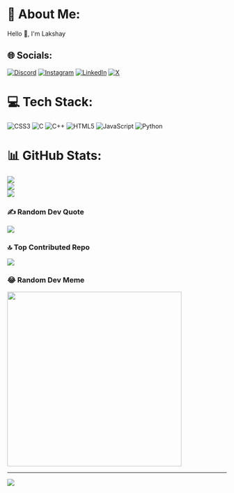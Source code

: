 # 💫 About Me:
Hello 👋, I'm Lakshay  <br>

## 🌐 Socials:
[![Discord](https://img.shields.io/badge/Discord-%237289DA.svg?logo=discord&logoColor=white)](https://discord.gg/lakshaysingal) [![Instagram](https://img.shields.io/badge/Instagram-%23E4405F.svg?logo=Instagram&logoColor=white)](https://instagram.com/lakshay__singal) [![LinkedIn](https://img.shields.io/badge/LinkedIn-%230077B5.svg?logo=linkedin&logoColor=white)](https://linkedin.com/in/lakshay-singal-409085247/?utm_source=share&utm_campaign=share_via&utm_content=profile&utm_medium=android_app) [![X](https://img.shields.io/badge/X-black.svg?logo=X&logoColor=white)](https://x.com/Lakshay__Singal) 

# 💻 Tech Stack:
![CSS3](https://img.shields.io/badge/css3-%231572B6.svg?style=for-the-badge&logo=css3&logoColor=white) ![C](https://img.shields.io/badge/c-%2300599C.svg?style=for-the-badge&logo=c&logoColor=white) ![C++](https://img.shields.io/badge/c++-%2300599C.svg?style=for-the-badge&logo=c%2B%2B&logoColor=white) ![HTML5](https://img.shields.io/badge/html5-%23E34F26.svg?style=for-the-badge&logo=html5&logoColor=white) ![JavaScript](https://img.shields.io/badge/javascript-%23323330.svg?style=for-the-badge&logo=javascript&logoColor=%23F7DF1E) ![Python](https://img.shields.io/badge/python-3670A0?style=for-the-badge&logo=python&logoColor=ffdd54)
# 📊 GitHub Stats:
![](https://github-readme-stats.vercel.app/api?username=Lakshaysingal&theme=dark&hide_border=false&include_all_commits=false&count_private=false)<br/>
![](https://github-readme-streak-stats.herokuapp.com/?user=Lakshaysingal&theme=dark&hide_border=false)<br/>
![](https://github-readme-stats.vercel.app/api/top-langs/?username=Lakshaysingal&theme=dark&hide_border=false&include_all_commits=false&count_private=false&layout=compact)

### ✍️ Random Dev Quote
![](https://quotes-github-readme.vercel.app/api?type=horizontal&theme=radical)

### 🔝 Top Contributed Repo
![](https://github-contributor-stats.vercel.app/api?username=Lakshaysingal&limit=5&theme=dark&combine_all_yearly_contributions=true)

### 😂 Random Dev Meme
<img src='https://memer-new.vercel.app/' style="height: 400px;"/>

---
[![](https://visitcount.itsvg.in/api?id=Lakshaysingal&icon=0&color=0)](https://visitcount.itsvg.in)

<!-- Proudly created with GPRM ( https://gprm.itsvg.in ) -->
